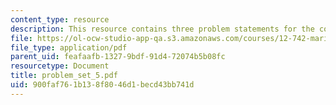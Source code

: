 ```yaml
---
content_type: resource
description: This resource contains three problem statements for the course.
file: https://ol-ocw-studio-app-qa.s3.amazonaws.com/courses/12-742-marine-chemistry-fall-2006/900faf761b138f8046d1becd43bb741d_problem_set_5.pdf
file_type: application/pdf
parent_uid: feafaafb-1327-9bdf-91d4-72074b5b08fc
resourcetype: Document
title: problem_set_5.pdf
uid: 900faf76-1b13-8f80-46d1-becd43bb741d
---
```

